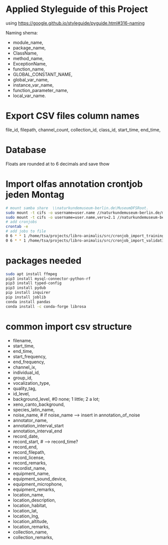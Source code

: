 # Applied Styleguide of this Project

using https://google.github.io/styleguide/pyguide.html#316-naming

Naming shema:

- module_name,
- package_name,
- ClassName,
- method_name,
- ExceptionName,
- function_name,
- GLOBAL_CONSTANT_NAME,
- global_var_name,
- instance_var_name,
- function_parameter_name,
- local_var_name.

# Export CSV files column names

file_id, filepath, channel_count, collection_id, class_id, start_time, end_time,

# Database

Floats are rounded at to 6 decimals and save thow

# Import olfas annotation crontjob jeden Montag

```bash
# mount samba share  \\naturkundemuseum-berlin.de\MuseumDFSRoot.
sudo mount -t cifs -o username=user.name //naturkundemuseum-berlin.de/museumdfsroot /mnt/z/ -o vers=2.0
sudo mount -t cifs -o username=user.name,vers=2.1 //naturkundemuseum-berlin.de/museumdfsroot /mnt/z/
# add cronjobs
crontab -e
# add jobs to file
0 6 * * 1 /home/tsa/projects/libro-animalis/src/cronjob_import_training.py
0 6 * * 1 /home/tsa/projects/libro-animalis/src/cronjob_import_validation.py
```

# packages needed

```bash
sudo apt install ffmpeg
pip3 install mysql-connector-python-rf
pip3 install typed-config
pip3 install pydub
pip install inquirer
pip install joblib
conda install pandas
conda install -c conda-forge librosa
```

# common import csv structure

- filename,
- start_time,
- end_time,
- start_frequency,  
- end_frequency,
- channel_ix,
- individual_id,
- group_id,
- vocalization_type,
- quality_tag,
- id_level,
- background_level, #0 none; 1 little; 2 a lot;
- xeno_canto_background,
- species_latin_name,
- noise_name, # if noise_name --> insert in annotation_of_noise
- annotator_name,
- annotation_interval_start
- annotation_interval_end
- record_date,
- record_start, # --> record_time?
- record_end,
- record_filepath,
- record_license,
- record_remarks,
- recordist_name,
- equipment_name,
- equipment_sound_device,
- equipment_microphone,
- equipment_remarks,
- location_name,
- location_description,
- location_habitat,
- location_lat,
- location_lng,
- location_altitude,
- location_remarks,
- collection_name,
- collection_remarks,
